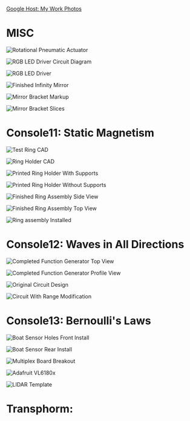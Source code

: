 [Google Host: My Work Photos](https://goo.gl/photos/QddCJKCQ1kbHU7jq9)

# MISC

![Rotational Pneumatic Actuator](https://lh3.googleusercontent.com/PPz6Zcv4UFJUmy2MchgZ-pJox1gfgz2XyNEl0RGQiHupyGupCQqHkuXsPed3mMnVQcNHQSpvS22OB8NbL6o25axai3qybzyrmDhj3WwtQbfyDf4nh7X51WTLg0l5FEN9h3LRqYzLLeWnIYnrxFpu2MWoFWpzc801KVMI0WG9DgTbbXjOJcUMHJlPNeXFJ6AQJcre9HPyx9809hzwh2jlW8RBiiif-b6rEws8EcpAr6SkkJBNgVGTTdTkP4vnh3v6CtwSSLyU7RB8nl2RgZ1XzCq9_oYqupyQsgbZ8b6W2yfqRGlY4K5K37PCq4GHO11bsIulwuLfA6xSWgU2hlDu-X4_qtPewCY_ylGZ4wRgUPUkoOfFvG4qS0ApFidGu98ArvWrqxGLTzD1Nn0YRtJ8GHhCYwqSJKqIfRya7Dm29HJEzGRw5ACPLxxEsINzGfc36Ulsrbv_YffESiH8qDpclyvVYh9KRwudUS62Tla0flAHuI-DuP1ZbOwT_XnICu3ieHv0E_4HEz9_n5sn_hwvc87m243mUnXmVc9SyCk5zhESKq261tDxT9vEDyr_zfqVNcYRZJCy02vUfLD3PrVYTUthITi3Nxf7W7rnfkQCbufo9Ba9eROJSQAAKf7kpAr5OIUZ52s-BhP1_AWTP8uf4ZtlONV8xOytaEE0Fx5AKg=w1760-h990-no)

![RGB LED Driver Circuit Diagram](https://lh3.googleusercontent.com/kYD-y5Y-_TnZ53KxJ9WH6E_OIV-HfCWbvnloxK3-_rBj4Z3Vbx8tDPdYDIf3h82aIe6-iL6YgVyaop1W8n04nAlBzjRhyzNtA-N86u-ma4TgMP6oDAMOtfavfTDpu5I3R9fOhCZcQOr-GML06uojMXSIidEv3h0RdPUvXFPZXAShA1HCQXoKW52_Bx4AV366bk7C_FuDuDwLtEecY4q-UdDz17-q211BrjxB_7FOaYqgSe69BzOBPK1zyqUs3qgczK1YF1WnRhZl0vT91xr0gYZ16-yz4xOLNgid46wUP2Qc2kCbsXCS7_Z-mtm5bF1C_XSlTm5iSpQG00YLjEQezi0VlShfdXgknwRJkwqCTWekFcqTIlSYdeeIRd_UvxxL3zzD6P-KwIMlG351out1fRBq6hSg4EE9pH3qu09aZZndvvAfxfYExenURjYnnPemI7mDRlCwkHEiIzIBpkWR7or-A0phkwRqtsEvuTfgrpK-dSbBDRCYNUE-FcLjOPLTfuwKlnZ-X5Y3MwKPjJt_ipoKR8a8rWMWEwiDfrKRNigOz-JbRYlMaR444yBwbqWilyBfPkJJ4R4xAD0T6PYLT82uTpFBgkXfhFzt4F7JN7xaYrMtMR-Z207bfVg_TnQg6QG4Lwnu1sSAF9kAU4fO6kPKx0wIzIyqFSgdXmbQkA=w1760-h990-no)

![RGB LED Driver](https://lh3.googleusercontent.com/QsYyGcJoioCL0C4QEPUXli_uuKoEhNuKH3GsPnAFY8c5aFnYlmqFlnz6UsM3-2Td-2lLwF7AI_nZbrnFgD6S6U_ZaDM6uOpTqjpwu8l8Rh44miarQt-JfE01VODyj5ow3rTECTgZTuAxxvfxbrRWfL1Qe-5osSbRdnf8-QEAPRkVddP-bUYxpJRxMzKvAjduvo31e_XRAseu_oGu4MP0DkBUE7I8_kZaZkquvzfuHZoF8ubZHreLYVeIxNK7aUpG11jritixiHZqX-y3kC0XEwvbPfe8owaRN0nwzTH3B4tHzk7j-3P3NTI-dbctw2FGBZDhPCUXaTvGh5ix_nRVmcY0kfHe4boUteZ0cUWVT9nQtqDx6wrOThYF25P3tqcP2GZCm_ScKo7n0VZgOlm0M0gNaxJSgWqPS4MA5OPlVkMyDiYlNa-i-yvBbQjAZ_BtBD_S5vXgkd0vEJpG7CfEDtv3adxv1h1vmDFEAdk6_GUrHT6OqmyUsZPxZPdhle4ysxVM_tXl8PLRNWPzRPY0NAW9Sp1SkHfJSmYoguj4kYwFb2lqjGW-CM8d3-d_n1coNysauJ_K8BGYRFYR3EOA7y1Oqwf0miOHvBZMSX4d0L-AE-GpVZxTLsTglENISToc-s4061LhfyobvPUDhOCKrzY3-sqY0NjOxDY4gkuDfQ=w1760-h990-no)

![Finished Infinity Mirror](https://lh3.googleusercontent.com/i1uaqcbd7warjX6CNcITizjVemcElIFEe6gjVULg6SGWgVWHo76VgnKYQcHNIW7AGblsFSydYoe2JJkkFwgFkG5AZEjwhHPLDtt9qVG88HOzL1XobxdyMqLmtkv_xoq_l6HgH0u2DMFFIU4M04m7Uihu1TjKIOAYQH_VrUsvNAnQPbY5fiDaV3k94uC4DqYeTbVGrJGkzgG35zXy8RLz_xFFZIHxyT4UkIO6mNBB0LQWqPCN1AAccX62dGIw8zuEGFnP65r6DPXRu3ndUDEaVubjG2HUSDXII-YkuHKhpTLLgyjXPal3QXrvIvjZRvK-B4dIdLozvXgVKOjYR1cCUuqr6o4cUzFxpx6GJR-mkxQHGfM07XD09pjTC88noN8ip_XN40as-WMHGteTfARTQBeJ_8Qx-dPfQDcl2x8zdupEdTC8cd4gyzotAy54tqJWOGascMwecr56xP9eDvLHzDJor2q_FgORpsL0KRZOHCiwWcS7TGcRXul5-4MxShkKnWbvEurPqXSWJp6oCQnzseQdaN9JttVtScH31XN0vEzRBaJd_U0FbJZDkvye1IqrYRbYZpER6wP70vYFpADcCMhWJcTKYg9w0N3cOsXA4fULzlPTeIvpP6uHMQf3NcKfLAEfSdKizyWHkkkK7wNtU5MLh2HbIloz0GwgauGQjw=w557-h990-no)

![Mirror Bracket Markup](https://lh3.googleusercontent.com/in8QrEbEs5gOAngrbllqpskjG-DDsKAK_fjmQ8bHXILSFIw-OlSi_iCQx6jsid8quoLN7iVlKBA7ZRjptHdDKc66ghjKZN_G8ToLXz0uPQKaxF_HRl4iaYVwX75qaWnE5ZLoWGZeu5DlI5MojP8mVG8h5f9mZx1NlshnHA7EQWSChmrSHvYQpkKvGQQf-17aSZNw-McquIDa-WCW1T9F1YOh6nZagH7IdJOkxqpLPPTNnWo4cR5mdKaZsDzWe1NAnXObwWq89o9ooD0yU1aV-Y3SwH3Wa1H46N8loWor4xPqicTs6yz1cANOQxAGBWQfo6tOtkkXY_jnfSMNqFKyC4dpzKYNaLs64wpsumZJXl1CR21UD5aj4MRKCIOTvRc9zMgVYTbslUzyvBp_AM3jgq4hVT5_Afwr86DJf8kmqVx-lFjTbF67o0FPMVLfdvvlP91l6vdiDvWlrH1cAYvEKSLepvOxYncN84JhaDePhM2K6vgwOz7pkHcSAb8V9Kby8yqmZkx4YTj953w4AzgexHRfjYyqTQcyOSuMaHr-TOY-SmV3jAdvM9XzlQtXxIn63QIr_y5_wzhKgTH2IzqckYOOq7gsuZhLw8s6igfgD6dGmXFmJGN3r0Qb4IGNUdGoZsoPaYv2km1ffZUHinglO04MK2vODQVV1EYUWoZceQ=w557-h990-no)

![Mirror Bracket Slices](https://lh3.googleusercontent.com/UGLOUdMjss1yo002ozmYSIbv8n6h9f-uGetiOKzSBjiP-tbhg2pZqt105S8nqf-ffwMXxD03ytTu_3E3fdqoYvW2fOM4E1zo8UBAqKCyXNDFR3s_txyGlFLxdkgAuoLRqpXnlD9ZOh4EztB_Sk0ddAfkBYsbEjrYsi6mWhXMouK96vG0a3aaXS_jDxJEeVQ_PampJJ8hhL7OvoKYLh_BBqYe9lthYTmJWvSHALr7nkAQ2OTi7-11Vej4q1b4JdvR83zJn1c7NzwGbrttRgp3aGx57Do-_vpFdxzlPshNkOHsFEIKG3ybRKPjskIp2-A81wTApD_iXGCV9N3ET_m897GyMBY5vAhvyBi7NrANXKoItnDQ9b6l2E5m5fDAsaDFN7xHgbf5c7ZKC93ZV2Luvr962U4XfTO1Vh7OoIC5w1uJ3MB26CeRRnEHLy_7bZLaYIEkx_Ilro7ZpUjiOy23twGNru88hHMujwcJIc09tx4d11lDNoIqgTTaZLDeZsk6ZA35CGlAzAwx_P_esQX_msZ5mHIQs2aBnmYoCvgNeFCjasrnLEk7Ax-V2YndfTpR9JWYdBa4mEiFOX2mti_yzJooOyEWjun-PMtpjlYlH9HjujOuJ6xy2Kygvx2UGydH1XqJgwGT3ONv7h6tCkcBiI6iwx1xgYTKlZhFFthDYg=w557-h990-no)

# Console11: Static Magnetism

![Test Ring CAD](https://lh3.googleusercontent.com/cKHnPZkBflcT5hMo6gtF2InERrYSU3je3IaQGP4nEqi4jgD5oHZQMQnNY15C8R0O8HGLDiNDrB8R3R1hjfr548fhV9YqZl8yDsdCJYlQa-L0LLGU2veYL0veDJRaIkAMD3wHiDSIoJrMloPPkcHtcezs0TIu_WiZumLFfVjactq0aESwZcbiAOgBnR0nIVgrpiUrplbbSUQOf0mAHQ9HUE-80h55Atnm3J1rZVkBv_AThJo3k4itKGdMIIZTVzU9-HrmaMg2szxw4cf70Bwy6X8NYn5HPMK-1tgdoWh9r7WeDqAom7g9I6XZgvSvdSC50-s-eGi0ikbGXro5Jkb7S4bjc-Fy2kvAS8q5xY-mLVqC_XBg2O6uTn7txaV7-7VrvHLz8RJ5-tlQOZVPTZdhwz2Rm7XaSF6z8k8vnJjgGmCKsgnJKo8NKAeypEu4BAsx1cmEiSmHe18KPanmEIiNWMjPSMFvVo4lwUWciOPROI4qTHMTMa12722nWMRGAMYe728G9z-brcs9S7GArSboxEfmnuxHV6fTYM20vxTZcCVIR9FcDX0fVQEKe8vv5qXTFjyrsjl0Lf1FzF4EHcZiiTPLbMX-N6gN1oNszPbWgUQ6EZwysa-56YimcFFLJmw-RKcV-9L9ccmY2I_Mvws7K4Rp76Rgk60eI_EDKl2l7w=w1125-h876-no)

![Ring Holder CAD](https://lh3.googleusercontent.com/_lPD_ciSYVSbcjpU2YU5N6TTFTU0On98Rxh3AVp3U0RyvwQA0j21M7j3tueGq7CsdbpAwLa3YkcwI1tP_14JYsYoz1GKw2AyD7PJgABuBkITMPQT10CYKH3WWBionOuS3pqOo4fyXsOKa7aEo022vPxNlHmiYPb2LjwVEfbLPXPkrcZednDPxvhFJaTLCnZgrFgCFJnVbaT_ven3vhlYqWy7uhwCBljkPTh4JoeZixzr9X2ZEwMzAXRfi7C4pcisWg0hDM_neJC3CmXgpnkNTKYrHbprksiyU7ZvVby08CFnW-tLd_-qhnG9NiEmLNvAS41_mZO4No-xyHuQQzzkDMTjCU6xOnhbXf7GQzDnC23ilj__pIw6PEOkhVJnYgs7UCn5f7pVsBNYMtcjC5PelOyLU89yxtE5nMVblMb6AT7SV-y8OSSbqS6Mge1oc6gGreCBvXbZh-aYLw_oYYz1nYbZOodFBPhpMKQtXgxRjlpwtmJQdl7mZhG1vdqPVlZJcG3h17cy0KIaMrCC2AJhixXAycmC6i9gY3Egn11nrlA7iDSsbKw69EQVpgUvaU5WMQM-V8iTHLNH12rRXPml82mQsxLoBFEOq6caZPkHWuyG0_KkUo4keVjwcNILyN0RxxHzykmuFpTDsVOf3h-TTl6HgiiZ66XLfRTwJalqFQ=w1159-h905-no)

![Printed Ring Holder With Supports](https://lh3.googleusercontent.com/Uc5YvMwpv0b3pzqY3RL0kzMd2Jhhuyl7EAmcTwCBcUOGPIuthVMUEamIOqWGz21HCOIT931ZEK0cnyOqos_Xp5t_mzhQ5klxJjW0uLA8tr8A-_9_zy0WDeUGX-KoLZS1-CSeoxKYio0O3ZwjJRYy4SmPECBNHJ5FXZaSMC9usoVaMAdaMhTsgtJip2TCktBCpi9dVNWZ6VoNM1L1VlK2JEgkltHIbo43fAUtliJjHyRaL4r64J4CXF6allnwxE934zDSYhSy703slereqrUblFbZU-x0AljAi4FZDW2YGNoHYFL6NKLidoO5Uc4STnmN1L4beSOllRrXBOAh6mM8H85Tx0cwxjAE1ZJ6ISqkOsbdOOEYxCOLTOHKsZtXvhfLhNpEZ4JheV5iR_sMK2Goqlw7_AwOhcrp2eDnkVkhOw1HWSMn_xDXvKArAbvb5JgnKE7IwDi64e5QZdMSytLgbNhquFOg-HCasMH3tvk7P-5ci5r1NNG4-T1jBDLlGwtrOlxysLoYc5j7IyZAILldT3GbRt7U1eKQsl31ndULhZ3q_Q3TcrlLGNDaYu3o3Np8D2HFiOjERoAbFDQOj9UC4wBHat-qgew123UY1xneOkzEQq8Aj8GG9D49hXoTqsTFIyHwnGus_ZLMvur6YT5CwqX_iZh2sw8FLRD_URBrAg=w1760-h990-no)

![Printed Ring Holder Without Supports](https://lh3.googleusercontent.com/YwI2jaPAg-4LvRYt4uLCuTrNKzxOS6FfXUK1ql2SWcYpB4FSqeZWVJqxLC6A8ify7ekshxN8M3MXyvXLZ_nTcizYpJXwLCzReudOym9lMURwYUAZZKuT4gznVEGKYkw7alVoqgC9Wo_zjt1WyhkvleeRHkQuov4yiqUH68P4PfeNB4O6i3FnYp2AR7MXJtwnmTSHrybN5D1XwUzCKbgcBQFMUAD_ZKz0lJcGO3mPl6vwvrWkPKkugfGfP9id966eWGtoy9dsxikd44epcFzmiFsJsaczfrO-mnMJ6voNdZbqUgzJLV4yQ12FtRttuiE6vy8sFFgLd0WBbr-JWOWRkrSV01pE9Sp9jd8TMX4R5azc4_Tb2s1lQ-o94OlinsfMLJwSX0GWzUVjSVrI-vmTaqGBdCvymiK-ho7Xqy7AvKNMOJ-FTqdDmW-WJ_ZO_gJUNhQpsnd1Oghv9rCkaIASX8xLRTj2rKcbski8jazfTyelD7WxwxbNP6E5fxqzYDBC5aRmbXhddeSpyPnV89RkweZtQN1SRqVH4A3c48cRSvuwTDoxq1lus9VSvmQiE3J3JQqS5DB-Hqoi6xoFIKb2xoL6kL-4iLbwGp5dhfKnRzi-b_nNBtU863AMBzS_o5qv3ZbUxJU9uX85zxLklnVmx3CUTK9LirNJKOgrmR04Lg=w1760-h990-no)

![Finished Ring Assembly Side View](https://lh3.googleusercontent.com/p1DRG1_IX8Sr4Q0EDcT_qZ4s5C38n8rDwfJreHyNO6xvfpyWuPrNGpY0OoR0FNLF7iYzGSl6MzvrrH2rn9XxQOvFuusUJ4e8CBsyn7hwBqwOcW1dyoc2kzndEpIjzcyooaYm2u1DDS2NDOsu6a9rHCihxUYERCj2FwFku7x-E_jp5YQ3eTNScuK59YqzxmfnD67X9NGxtYSZKS3E0quK57m4Zu0Q6InPE-uoi1FQJ1cZXUhhX5F93Vb63xS3YP1g1ipXBV3YcaxgNZOZ6zJL6NJd7RKKwkytn-Xp0P6BNHzFvgkuT5hIhRkXI-9UpczSo_Qgbss-kIHBJg5wDn3s70RQCBvf8drTef47qzrHERSB8uClEDnog5o5FNH30gOdGfB1LY7fLOckg0TV0GsLan4lf2PASKSx8JoUY-l1S27m9SlFZuNMNuglbaKP6GIr5K3rXHjfxNqeCYYcrgWP8usQlEmTTdrEx6wCgzPMOgTeWBOcUsAqZbpGods8XT4iTx7szTMT1Z1X0osJWP-l4seK2H3Lbss25myHb7XLrVYiXHOOkoX60j3O2rZpAOOG3ZKaeKw0UHDdeUlDoDaFGrRLnzEWv0d7hmx6pn2z4zfT77Hfr0Npal94p_TlJhuHl0Gb5lecXN2YEqme8QmbdD9vzrqOQtAnfxEWtNH9rA=w1760-h990-no)

![Finished Ring Assembly Top View](https://lh3.googleusercontent.com/ZVfZfStp6pMpxiEEwuKusGQ9bPBWuyMUdRFSCc6__C53HrPME77EXaag_jvVe8QVyJAumjynpBy-11ehwAjsiucVf-i04O7d-7NMQMDAGzyroIKid3romBmnm57lsI_6eR8F0ZcylbFNXVKwK2LmjauBiQAo0hQO4aajPdM7z23vxIpyeURaiMiWUTahBk0hEtDhLoTusC2pS0pQBhYDaNwzwzgKK-9lA4Ny1a_WNLov8sg7NC54tNF9aH4yszackR5cH6gEvWJbGH-LW0haRJpUP5Bi1-5S2-N9-ArxEWf5ZFhbU9nBlkJeCfyXPjnzyYM0XTs2T0xXgloAvArKUdKj9XnPiFsyy7xmkpY5Ox1FZiEBbL4zXOVT-tK6bn2RVjYk2dN3-OF6Tl-zZeD9Wh2vXh6Nq8dPIDUg_tVXjh38SRfxXotHB0DlBE7A7L09FEsSYycBP5y04oIT5odMBfP3H1V1J_kl6E0KLXxYUk1QODydmOAnkr7qJ-bJHJKMjSjnE4HAnISJCN73_ZWyJomRhugOveiKydx52RI58T4Ra59JY0bIFWa1F2YR0E3PY6UI_xq59K2W6Xo6cx6raeg5c-W_31GaVIz7bNfO4aqwbJe6=w1760-h990-no)

![Ring assembly Installed](https://lh3.googleusercontent.com/Mpc1dYPlY5pNhOLG2jurm_jg0vnm25nDfjeFBI1W-_v3Yagv0oES8xg-r6GaL6iShlRxSNAooZvKqrUxuo5eLWE7Vej3Efi775gPaW48bk2bpCTE97fKESKjWU2IZxSve7l3MGnvsUSB2bq9Wesn6LMzTGr5eCo8Cicls0Z1qcqeLnISqelzDQk0mNqah8MDLoPHdU0vp3qTXbRrfulrDEwGX_vsW4TBo0eJ7l4DbtvBkRHaOEBOEG8qkZ3QO_T_dvKg8C2_prQ6dcs3Bnwb7iPUp4Sqi7LrPnDiVs-zRnPZB0p2y_s2WLQXkjma3xVFzoAbBB-8gjHh9ndkHuFz1p12zh3HbP_a_rl6X6m6CHmfBXxw2gyEBzpNUhxnowa3tG8oPfzSZAfsylIePkmPPQzP7FcRmOeu4HDPRE_RQRfoWfH27quBJnCQT7u2wQ4shz3Cy-D56wQF4v4WmHrYjOmgxsPqyVqf_RixE34dF_JqRIhAa0k_t-sNLaknGsvds2V-CjxecTiqcOcj7rrfQKbSaY30bhbboyppHXTpQlygCLBsqNxNx0P9f14ZFv1jGpvobV13XGSH1_OCCDT5dSetbiBjupOc_jpgDdtvcFzNsbHolnUj=w1760-h990-no)

# Console12: Waves in All Directions

![Completed Function Generator Top View](https://lh3.googleusercontent.com/8Xz53yVcgIY5xsKu8-AWBn3NS9ZcI6R0Zi-4XMTI0_Wkswjd0j1LSvzmLonglK6sf7Ap1gwHBuQ1eSuZh3E_XGQLXrV_XfpQC6t_PNrC74asU6Qf2cnn3kUbNxRxCAY7Y4FwaaQIPA82Hy5FM69MFbDmSpAjbza4KvZb8aiE34dYt2EE4Ln2dOcNyWnjft_n1OJfxF-EBt_QJYFzY00TPzBnAnSPfPJwKlEzemUwXIIr2VO0q_mgM4eDRBEZ3k50BzCjcuuz9_YNDvy8kGRfdq_5NG3u8Wc9sBeklhEbK3AYbufEFAndr43IDz830WZ0Z1hGYQw2AHPlN-Y2yLnjYqNvDJzXoQ8b7fMroP-3Sn9Mz4KW0hjof7BmagQhWjAGlX-e01jX_tNfMddAWlJhYD21HGq4lNSwDrwRHw4TFw1SC4GPZwECI3lQdmq4SHtJGAAO6lS_mbQpPe1ObAocwjKN0ouHnlpjtrGTzi7bPQoKDwlSbjDr6JaFbGTHw_QH_Rn5EyGym_qxFHe-hM-uqJyEdj2e-8oIhBOu6cJfcYtN0dB0Nlq_A_QBmEaSpy_rzIYH2aiLT5E-UkrgoO_eGMszBJ-Nyg_bLHydDwjXkiy4AeAptMWz0vx12HagNL_6XC-Qe37d-wX-U0Xss4C5OEJe9yjhoobwnSvmWbxdqQ=w1760-h990-no)

![Completed Function Generator Profile View](https://lh3.googleusercontent.com/oFZ0lBuV0O5HzPxJBDTVWZ8QwsxgfsVMxESpHzW85s3U3Dfbo_JCU5fuR4jZNcHC1ZVdYNJ2KUWV2zSYBT5p8M28CgbU72Wlh9CnKtfImfEkGhkAFt2D1HoByy405ZnvqkO3_wlGkeGSgk5qZ28eTM420NCcUq75tr1T8A4gEpB56rrQVmnwkzp7a2HFloY9VD_Xlp4nnUR4aRBSPvKUZJlPXrCSdoc0Sri7nBG2obaopBokJgOJRpCOBZ27Eirv5rsi3KKs6RWzwk2AetIGaoQi7IzsThX-CdB0I4lBkfUlqYrQMK84CFDffJgodnobOelmoLZ8TQ2u5xkSni5KpyM1NfexeqSQYkdxqDVBpTQc3a3LKk3ultQYRLZKToht6rXJJqVBQ9spmED4SXP9rimnLKOuUL5JtfNSC7JLXPwsi7VwGPbe_ZBv9khyueqDJ_C05mFBGYTxokcRo1FcaRO1CXPMleVbO3ItSCcezxLChoAjQ0chZkEQoRks2lmy2IpGsSqzJXFs298siwJvmZOrWpU5AF0OIU41TUhFP-5Da5CDtWTQZumyVkbrwkMt0sJipI4RyKmr0yaOfkFjSnTHVqizrihhKnJG6ikVO_DHDA5kYOcuHntNdcMnUWsBXo73hdxd5Y1Q3oxPJCC_tb-wIKTZr_5aRuLfprJ5Fw=w1760-h990-no)

![Original Circuit Design](https://lh3.googleusercontent.com/yrGs3dPKhOau1yISFIUUBmCXUfzhuavTw5f2iEmavd3ihlRGEJyl-YrpEEz5sKLThQpcNr9mVTurKZojAszPZ6tRuNORf60pU7PPInVRmx_fTFwAktFcomW_4-ttfxqJyV-1ffhIhkclypfx9wH_AI_4uwnHhaM2xnDwr0FkzeLh_DOhzTygpo2hcO4YrdZqDpiSNiFwPYMp0X1rU8tcMNlb4zl1urHG-qjfMB2DmCTDro5R2zFSxjB_E0WBxgmvotcV-Z4k_56FWgVX80wBOTnoh9jiBKPaq-ZxYwYSZcnp6cfHf9MjNrR71gOBtL5czLm8qxQv0pnln-XD88ZwWtc-XnYNqEvDWePi8uCeVUzTKpXRYseblnFazFhyGZW4fmhabGsdVI_rzsUq_xpWqt113cFHKmGapcXuEyxhoiSCtk-K-MZ1qmg8MWGn95GY7_7iqXGggxOgL1-RjKksiKMcJ390rFdZpfCdzvtLOLX2mmcW3f17MpuLZcd3pYNduRGn1gu_yqRvuOUmUKDJ9hlHiWF0tIcER1z-JoiPL918XLImMvdZmhWzyp-3aBIPzURJ8t4R-RlfKl9y0DRDzGJBsEy1WKpS4XYF2zPzu7AvSlAQ_wSKTvylO13xjwMdYnH4_wXLXn4_6zKGciK1QPOEqygzXz2IOtc9DhdUcQ=w100-h150-no)

![Circuit With Range Modification](https://lh3.googleusercontent.com/pVDUvdcoicgn5EI7RcbVmHaVETdKPVP77rsgjJHZjD4WSwH7qzZNSg9zElnISYw6MzC9DbCT3R_Css0l1GoTG2Hc9a_ydhKBkm65luK2ZEo9ctapK4TGsJBFCC1avXJ9JxBSu79s157bb1MjdX2_2td6WT37mWSwQeXWJ_4w0Sh3m8NS845xRDFL-WQrC4-0Tmi2ji5RbgkOE9djc7E7-YcapnelOOP2ewLU6mYQ3Yqx4m45khz8F2zcpSdBajKCS-_aSkKLsa8_HNmrQ3FUpQAJx8k616CPw5TV7iR0gwVQh5lEIW7Z0EB2vQYZJyNIEwq4nDM2IiGF2t5L2K1Emaf2u-E5--cJ90U4DYkKZ5Strx9cWehyfP77M9UzdtcGT5BAxMS6B33YGl-DxHr5YT3uk7KfKn4tm6FSqM4nspal-8SxWNWXrE2G2OZlMq6y5I2Y_JDu7kYVbHVlepnRnRCD7lmbxjNZQEfleLHfN9QcP2hXTz-Ws1gj_EwFoFAujvxhcb15EP-E7jrSqM8HmTKiGS7b2NGOmubU-V5zXOdpSiWNwSGDKf74hpIpm6teBwrFEpqi6h1XLKaFPft2Bot-yFl4rZSvF-ZLKj23QdEbsdsJI4Y4nhW33CGRL345dmidzAwS5PyIYGdT5b5L4oXb7S7cryUC0kXpol1p7w=w125-h200-no)

# Console13: Bernoulli's Laws

![Boat Sensor Holes Front Install](https://lh3.googleusercontent.com/DMsmGsaPRXhLC_WZKXW5EV1qPXhyFqMC_SKo_arEo41XZfSiR-S5nSq_kSEr2_tCdSBVkz2JRU4ol-k4TDYjSMlGeeND_Q2YI0_atuk5EogWHYWB0lDi3Wsl-1YtX4tcxuq60yiMIBKIAgHimPuyVbn7OTJXkTVUyAcWKywdK9BhWyG2MEV_8oLr8onUw1Lm9kFO7g68IH1ApW-vQ5oXun6e_oUKOvTSmZNT8dzAE5M6bSrTSdUFi3xBFpjEk5g-AerIa6hOROW2sAAzpiHwnfwuhq3sa6N-CwQX4qPkrA8PlpCZ9-TY7X2fljs65ASHo3jq9K8QXFtE9POx0gdU_DpBEdZplbNA4X3IDwLWIxXDQFspPwR9qNd0-CIiohZJKaMAo-xs5wGsZhlsuQo_tVG08cGfrZo0I3YcVysxIjRqwRq8W-nskOxw9zXv-e-DYl0eLSofaXCflFL5owuAGOihtv1N0rmEE5D3esona4OVxbsXXZhP_7AWr-FvoHwUUMWqaYq0PpH8q6pkqwg6wRHgeGU2ccIadZryLz7YcyHr0aMXL3hHNc5XeUYw78X8DhoSnAkUuINHNDlMXNR2jKlxYNTCSo5Lmi2jZ2cR8QMHnpFn-0gZ7QbYqcRyU8dfYHGM2ZI-qu71ZR7SSsQGquqGiWDLjJgUXt3Dt9RIYA=w1760-h990-no)

![Boat Sensor Rear Install](https://lh3.googleusercontent.com/4sbG7Q8K3a6P6POin2xxEjxRN9KleYmQg1Eh-wze_6JqtrAZugL5LWr3w0fpTk3tv_S8mX25NNoQJmYM5UpsmWEOA-WhTDvVPHCYxWJTfEqRvN_q9XqHfqfbyx-x4wWV3TKJzDGiL6hrgOKC3K6CFjLvhBMvH5jlBHvE7tG8hM79O8sBZxXVmlOg3Hqz54-7_1x3JLeckD1BSydNTKT5MCRi3TNovTd1_EzpaaWHn9MUyngWmr2OE_O8szxLuYFqt9VRpxI60lvc92hbCRR2o_O9O4TqTchXtnXjmUZmiVX6AcgIginuPmlhD_52sJYlgidhxUywIvpSzT4Oq3R73LyIJbdohwJRzRsgjPPt5BKE9JpMTNzjB4Kin03fyjWY5JUaOd8kiXeFMFLGw0O6HmxfrXaTkJnYIPFHKj4b840FjnmNKZDNQtcjwcRafiJc7qHEWon1kg_IbQjVfOPztOXTUPN0tdXua1-4BBov1DIy7uq35aCsjlBwTxzoXgrjzg8U--LEN4rDJtNFW8hYpYmrkgi_G8tFYostZGIStQnLpAtY0X0uAwMnBacSJsVjVZkA2LLwL934myT5m4lLZwryZxwty8-1HlLVXSvJh0tgx6rwZHNHHDibLwHAjY5YjjA6AXUkc5kdiGISfK31TVIo1q2YZ14Xlz8lRHK_aw=w920-h517-no)

![Multiplex Board Breakout](https://lh3.googleusercontent.com/N4O-smY-kBe-XRoFcSlqJmnoJ9mCLqK97SX7ztYTTdxdJDHPvkxLUjFkIcaBiNdbJvHDDm2OoGZbHlqWZMLVIvlGwafJdm-2cGNJMYsJ-UB2zknXZe-TvrvcO3YksBRiMt_cSJ9D6wH39y6pnORRWdVUI3_dBI569vPRcgG3QqYG2GOh-ruvURuPJU3v6ZUQpSCmvYDmJHUrnUN76k_Y5LKTPpFOnyuE-6PyxMiswP_6wAj9B-yV5zawH3FGxVe04H4Zj-z9GmBOiKFnrWixWPRXQBDso2kA-lo2iuI_bKSlgTAUIAwRZCfg_wIUvAjrvDfWAZY-Maf7Q-7QNVcBdEYgNG3Au0A5alaOZ7D32w41gG_M2ns67tuydSygK0OqBTJASjUH-J5NaD-CxfJFKfe4sTJbnaJd5-H4LgWAZO2omV68C0m-pF2dDmTqh5oMEF6ug1MhKBsROTQU3_UGxYjxQ_NGur660W7Z2dw5a-KqlJYCq1zzb3YO_eZiZTPjEROD1OcaG6Z4mthnhrz9avPJgAr-luy8nP-XQZqr5PyzPJXS_DnV1rZMTqj1BmmpuaAWn2uLt7EWBNlhmEl87ygd_uRd4PhIVRB8cOlKMF-WtEf-=w546-h970-no)

![Adafruit VL6180x](https://lh3.googleusercontent.com/y5y0K77v1rgaMcXd-D31hyOXSSg9JRtv0mHC59rYRPcYilLrpYgTGCv7U9OmSWuwUTD4x6lMSDw8h3HxoCe0MgDqo00ovxIUqieiMTySlNKeh_yvxXZhOueEb4QzHl1_asWlwVHHsKIFIB09IyxsqpcSfa9KN9MDU5m8sRaU59jE2QbKVlngVXulYtAMX6onsaUNerj3TNTJdNq-rNqxN5FIckfYpWUTZE84qUOiYWcXodTukSe7642I-cEaE-KuaL5hb1de3Kkd_55ZX3vUTTrIhKEibezJd1btpVtbeyIxjbIdqOzZfcE3jeDTBjhIrMfv7Gou8TCSJwQ-Jt6qdBbX4agQaQdN3zy2l2_i99M5Q-86SfgTYCmYmJsXzQtd7kEziDnlhyfWnN7kervE3NZMlTpIGPoMp2daNrl7bfTmzQxKMF1VcBaeFIw4d92kSrf-MVfaJOKkVxyd458ZhBrcvwt8rkzrWkQu5Nvuw8e2tFLnB6C8JIYxoQOOXsBb-eGNEnrmaRMqcaz4guTkI4DUR0KkrGEz9Arp5nKHqIhxiPnaXpJiNQXATTj2kETVAPc7z0N3JzvT_RylcKAyIb73Bh_XUbZEjSWkHu01nv3fvwUW_Lda7HVR8c5t31JJ5-rNK_jWSrvCNaPHXvKmpnHPe6trXn9qD7QZdGQa9A=w919-h690-no)

![LIDAR Template](https://lh3.googleusercontent.com/xfD5ksjuIbmfz_GG44tVFT2kcqBXaM6SXmEJhQfvlrkqkj_YFrBVCc1psHtEZmQjEjmy0t-V-P4JwBf8Qoi94vjMoW9syCaEDiBhHc5I5hyzJK9FRhYBzhcc5IIEPJxJM1jStOFE1lfthunMiEkqg1jQ0k9_N0e0wuq1tK6nIC8kSOipQuCLUF0ybzp7tELiXPQGOIicod43saeKdCJQsQEtjIm42tcrkVPig95MOgE64mX_ErbVUR4_Nrv2AL4KJLXpcnNhi0yIZjZrugckLxVX5dNLlYnq09Gf3xjmmvMjB4dxpPfEUkAfzA6Dg7KnfVQNZFGJ-m9ixBTiXeHfRW91Hy4UpJGuwqrq3FyTp4lJjFhx2ARV6qEodJ_6BtqtPOSishnh9p2x4WB1kAXbaWGckyGy48G3dpt7Qg3dUoam4v5m0HFt7umjsA5XPUfSnLHQ0UDGSr3wR1wuF8Y5DI4AoAOx1qljtO0WNmWT4mhTyflgY9FiILtn8Kw4md9Q_T48xUENnXjybPtlRWDo1G94uQuO-nUnHyulR9DEDuSArCbvLrspVZoZuMLcjFURlq4M0gY28YmBXxQbZqG-A91yzzeE5PVrD_kg7rOQQeeDw7Sv-YBCv60bDSlwVuKc8tevusjtxWJx2kp_OAG7rIe5YcXs9syThdU9f_MzYw=w919-h718-no)

# Transphorm:

